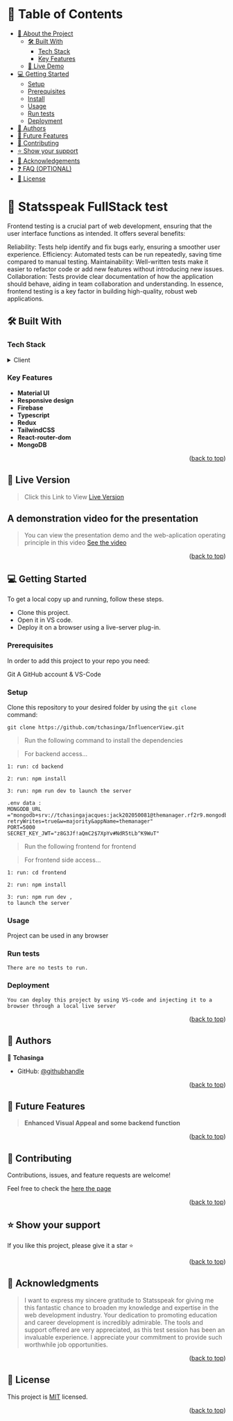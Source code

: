 <a name="readme-top"></a>

# 📗 Table of Contents

- [📖 About the Project](#about-project)
  - [🛠 Built With](#built-with)
    - [Tech Stack](#tech-stack)
    - [Key Features](#key-features)
  - [🚀 Live Demo](#live-demo)
- [💻 Getting Started](#getting-started)
  - [Setup](#setup)
  - [Prerequisites](#prerequisites)
  - [Install](#install)
  - [Usage](#usage)
  - [Run tests](#run-tests)
  - [Deployment](#deployment)
- [👥 Authors](#authors)
- [🔭 Future Features](#future-features)
- [🤝 Contributing](#contributing)
- [⭐️ Show your support](#support)
- [🙏 Acknowledgements](#acknowledgements)
- [❓ FAQ (OPTIONAL)](#faq)
- [📝 License](#license)


# 📖 Statsspeak FullStack test <a name="about-project"></a>

Frontend testing is a crucial part of web development, ensuring that the user interface functions as intended. It offers several benefits:

Reliability: Tests help identify and fix bugs early, ensuring a smoother user experience.
Efficiency: Automated tests can be run repeatedly, saving time compared to manual testing.
Maintainability: Well-written tests make it easier to refactor code or add new features without introducing new issues.
Collaboration: Tests provide clear documentation of how the application should behave, aiding in team collaboration and understanding.
In essence, frontend testing is a key factor in building high-quality, robust web applications.

## 🛠 Built With <a name="built-with"></a>

### Tech Stack <a name="tech-stack"></a>

<details>
  <summary>Client</summary>
  <ul>
    <li><a href="https://developer.mozilla.org/en-US/docs/Web/HTML">React.js (Typescript)</a></li>
    <li><a href="https://developer.mozilla.org/en-US/docs/Web/CSS">TailwindCSS</a></li>
    <li><a href="https://developer.mozilla.org/en-US/docs/Web/javascript">JavaScript</a></li>
  </ul>
</details>

### Key Features <a name="key-features"></a>

- **Material UI**
- **Responsive design**
- **Firebase**
- **Typescript**
- **Redux**
- **TailwindCSS**
- **React-router-dom**
- **MongoDB**


<p align="right">(<a href="#readme-top">back to top</a>)</p>

## 🚀 Live Version <a name="live-demo"></a>

>Click this Link to View [Live Version](https://mymanagersite.onrender.com)


## A demonstration video for the presentation
 
 >You can view the presentation demo and the web-aplication operating principle in this video [See the video]()

<p align="right">(<a href="#readme-top">back to top</a>)</p>

## 💻 Getting Started <a name="getting-started"></a>

To get a local copy up and running, follow these steps.

- Clone this project.
- Open it in VS code.
- Deploy it on a browser using a live-server plug-in.

### Prerequisites

In order to add this project to your repo you need:

Git
A GitHub account &
VS-Code


### Setup

Clone this repository to your desired folder by using the `git clone` command:

```
git clone https://github.com/tchasinga/InfluencerView.git
```

> Run the following command to install the dependencies

> For backend access... 

```
1: run: cd backend
```

```
2: run: npm install
```

```
3: run: npm run dev to launch the server
```

```
.env data : 
MONGODB_URL ="mongodb+srv://tchasingajacques:jack202050081@themanager.rf2r9.mongodb.net/themanager?retryWrites=true&w=majority&appName=themanager"
PORT=5000
SECRET_KEY_JWT="z8G3Jf!aQmC2$7XpYv#NdR5tLb^K9WuT"
```


> Run the following frontend for frontend


> For frontend side access... 

```
1: run: cd frontend
```

```
2: run: npm install
```

```
3: run: npm run dev ,
to launch the server
```



### Usage

Project can be used in any browser

### Run tests
```
There are no tests to run.
```
### Deployment
```
You can deploy this project by using VS-code and injecting it to a browser through a local live server
```

<p align="right">(<a href="#readme-top">back to top</a>)</p>

## 👥 Authors <a name="authors"></a>

👤 **Tchasinga**

- GitHub: [@githubhandle](https://github.com/tchasinga)


<p align="right">(<a href="#readme-top">back to top</a>)</p>

## 🔭 Future Features <a name="future-features"></a>

> **Enhanced Visual Appeal and some backend function**


<p align="right">(<a href="#readme-top">back to top</a>)</p>

## 🤝 Contributing <a name="contributing"></a>

Contributions, issues, and feature requests are welcome!

Feel free to check the [here the page](https://github.com/tchasinga/mymanager/issues/2)

<p align="right">(<a href="#readme-top">back to top</a>)</p>

## ⭐️ Show your support <a name="support"></a>

If you like this project, please give it a star ⭐️

<p align="right">(<a href="#readme-top">back to top</a>)</p>

## 🙏 Acknowledgments <a name="acknowledgements"></a>

> I want to express my sincere gratitude to Statsspeak for giving me this fantastic chance to broaden my knowledge and expertise in the web development industry. Your dedication to promoting education and career development is incredibly admirable. The tools and support offered are very appreciated, as this test session has been an invaluable experience. I appreciate your commitment to provide such worthwhile job opportunities. 

<p align="right">(<a href="#readme-top">back to top</a>)</p>

## 📝 License <a name="license"></a>

This project is [MIT](./LICENSE) licensed.

<p align="right">(<a href="#readme-top">back to top</a>)</p>
